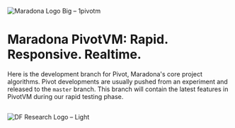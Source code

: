 ![Maradona Logo Big – 1pivotm](https://github.com/user-attachments/assets/3ffc7c3a-eb7b-4506-9dd8-67025cf6232c)

# Maradona PivotVM: Rapid. Responsive. Realtime. 

Here is the development branch for Pivot, Maradona's core project algorithms. Pivot developments are usually pushed from an experiment and released to the ` master ` branch. This branch will contain the latest features in PivotVM during our rapid testing phase. 

## 
![DF Research Logo – Light](https://github.com/user-attachments/assets/4b31ed76-920b-4e30-bad8-ce4bea106a65)

